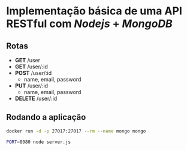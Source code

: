 # Implementação básica de uma API RESTful com _Nodejs_ + _MongoDB_

## Rotas

- __GET__ /user
- __GET__ /user/:id
- __POST__ /user/:id
    - name, email, password
- __PUT__ /user/:id
    - name, email, password
- __DELETE__ /user/:id

## Rodando a aplicação

```sh
docker run -d -p 27017:27017 --rm --name mongo mongo

PORT=8080 node server.js
```
